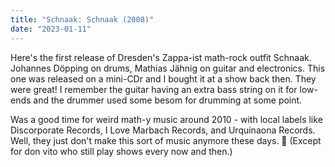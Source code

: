 ```yaml
---
title: "Schnaak: Schnaak (2008)"
date: "2023-01-11"
---
```


Here's the first release of Dresden's Zappa-ist math-rock outfit Schnaak. Johannes Döpping on drums, Mathias Jähnig on guitar and electronics. This one was released on a mini-CDr and I bought it at a show back then. They were great! I remember the guitar having an extra bass string on it for low-ends and the drummer used some besom for drumming at some point. 

Was a good time for weird math-y music around 2010 - with local labels like Discorporate Records, I Love Marbach Records, and Urquinaona Records. Well, they just don't make this sort of music anymore these days. 👴 (Except for don vito who still play shows every now and then.)